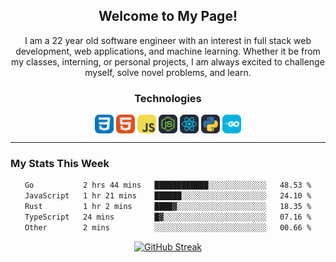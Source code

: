 <section align=center><h1>Welcome to My Page!</h1>
  <p>I am a 22 year old software engineer with an interest in full stack web development, web applications, and machine learning. Whether it be from my classes, interning, or personal projects, I am always excited to challenge myself, solve novel problems, and learn.</p></section>

<section align=center >
  <h3 align=center>Technologies</h3>
  <img align=center display=inline-block width=30px src = "images/CSS.svg">
  <img align=center display=inline-block width=30px src = "images/HTML.svg">
  <img align=center display=inline-block width=30px src = "images/JavaScript.svg">
    <img align=center display=inline-block width=30px src = "images/NodeJS-Dark.svg">
    <img align=center display=inline-block width=30px src = "images/React-Dark.svg">
    <img align=center display=inline-block width=30px src = "images/Python-Dark.svg">
  <img align=center display=inline-block width=30px src= "images/GoLang.svg"
  <img align=center display=inline-block width=30px src = "images/Docker.svg">
  

</section><hr>
<h3 align=left>My Stats This Week</h3>

<section align=center>
  
<!--START_SECTION:waka-->

```txt
Go           2 hrs 44 mins   ████████████░░░░░░░░░░░░░   48.53 %
JavaScript   1 hr 21 mins    ██████░░░░░░░░░░░░░░░░░░░   24.10 %
Rust         1 hr 2 mins     ████▓░░░░░░░░░░░░░░░░░░░░   18.35 %
TypeScript   24 mins         █▓░░░░░░░░░░░░░░░░░░░░░░░   07.16 %
Other        2 mins          ░░░░░░░░░░░░░░░░░░░░░░░░░   00.66 %
```

<!--END_SECTION:waka-->

</section>

<section align=center>
  
[![GitHub Streak](https://streak-stats.demolab.com?user=AliArgonaut&theme=gruvbox-duo)](https://git.io/streak-stats)

</section>
